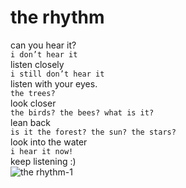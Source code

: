 # the rhythm

can you hear it?<br/>
`i don’t hear it`<br/>
listen closely<br/>
`i still don’t hear it`<br/>
listen with your eyes.<br/>
`the trees?`<br/>
look closer<br/>
`the birds? the bees? what is it?`<br/>
lean back<br/>
`is it the forest? the sun? the stars?`<br/>
look into the water<br/>
`i hear it now! `<br/>
keep listening :)<br/>
![the rhythm-1](images/the%20rhythm-1.png)

